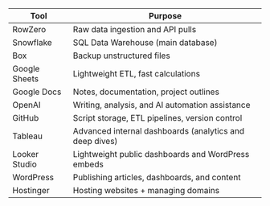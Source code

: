 | Tool            | Purpose                                                  |
|-----------------|------------------------------------------------------------|
| RowZero         | Raw data ingestion and API pulls                           |
| Snowflake       | SQL Data Warehouse (main database)                         |
| Box             | Backup unstructured files                                  |
| Google Sheets   | Lightweight ETL, fast calculations                         |
| Google Docs     | Notes, documentation, project outlines                    |
| OpenAI          | Writing, analysis, and AI automation assistance            |
| GitHub          | Script storage, ETL pipelines, version control             |
| Tableau         | Advanced internal dashboards (analytics and deep dives)    |
| Looker Studio   | Lightweight public dashboards and WordPress embeds         |
| WordPress       | Publishing articles, dashboards, and content               |
| Hostinger       | Hosting websites + managing domains                        |
